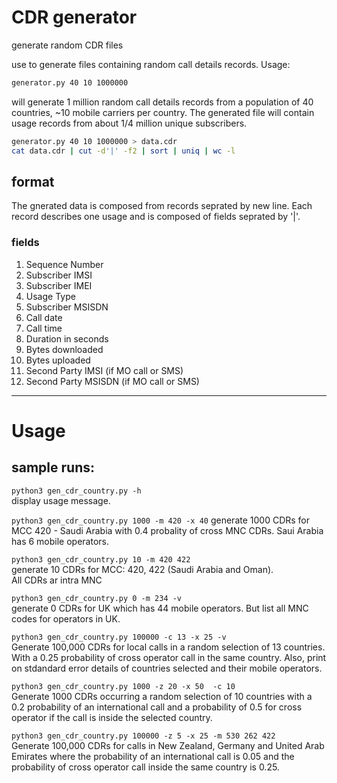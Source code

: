 # CDR generator

generate random CDR files

use to generate files containing random call details records.
Usage:

```bash
generator.py 40 10 1000000
```

will generate 1 million random call details records from a population of
40 countries, ~10 mobile carriers per country.
The generated file will contain usage records from about 1/4 million unique subscribers.

```bash
generator.py 40 10 1000000 > data.cdr
cat data.cdr | cut -d'|' -f2 | sort | uniq | wc -l
```

## format
The gnerated data is composed from records seprated by new line.
Each record describes one usage and is composed of fields seprated by '|'.

### fields

1. Sequence Number
2. Subscriber IMSI
3. Subscriber IMEI
4. Usage Type
5. Subscriber MSISDN
6. Call date
7. Call time
8. Duration in seconds
9. Bytes downloaded
10. Bytes uploaded
11. Second Party IMSI (if MO call or SMS)
12. Second Party MSISDN (if MO call or SMS)

---

# Usage

sample runs:
-
`python3 gen_cdr_country.py -h`\
display usage message.

`python3 gen_cdr_country.py 1000 -m 420 -x 40`
generate 1000 CDRs for MCC 420 - Saudi Arabia
with 0.4 probality of cross MNC CDRs. Saui Arabia has 6 mobile operators.

`python3 gen_cdr_country.py 10 -m 420 422`\
generate 10 CDRs for MCC: 420, 422  (Saudi Arabia and Oman).\
All CDRs ar intra MNC

`python3 gen_cdr_country.py 0 -m 234 -v`\
generate 0 CDRs for UK which has 44 mobile operators. But list all MNC codes for operators in UK.

`python3 gen_cdr_country.py 100000 -c 13 -x 25 -v`\
Generate 100,000 CDRs for local calls in a random selection of 13 countries. With a 0.25 probability of cross operator call in the same country. Also, print on stdandard error details of countries selected and their mobile operators.

`python3 gen_cdr_country.py 1000 -z 20 -x 50  -c 10`\
Generate 1000 CDRs occurring a random selection of 10 countries with a 0.2 probability of an international call and a probability of 0.5 for cross operator if the call is inside the selected country.

`python3 gen_cdr_country.py 100000 -z 5 -x 25 -m 530 262 422`\
Generate 100,000 CDRs for calls in New Zealand, Germany and United Arab Emirates where the probability of an international call is 0.05 and the probability of cross operator call inside the same country is 0.25.
